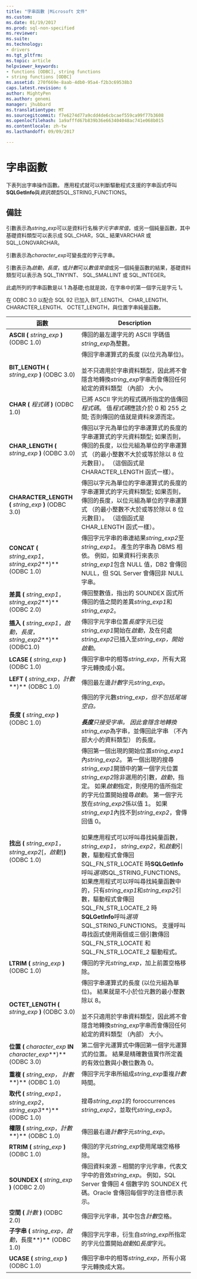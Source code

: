 ```yaml
---
title: "字串函數 |Microsoft 文件"
ms.custom: 
ms.date: 01/19/2017
ms.prod: sql-non-specified
ms.reviewer: 
ms.suite: 
ms.technology:
- drivers
ms.tgt_pltfrm: 
ms.topic: article
helpviewer_keywords:
- functions [ODBC], string functions
- string functions [ODBC]
ms.assetid: 270f669e-8aab-4db0-95a4-f2b3c69538b3
caps.latest.revision: 6
author: MightyPen
ms.author: genemi
manager: jhubbard
ms.translationtype: MT
ms.sourcegitcommit: f7e6274d77a9cdd4de6cbcaef559ca99f77b3608
ms.openlocfilehash: 1a9afffd67b839b36e663404048ac741e068b015
ms.contentlocale: zh-tw
ms.lasthandoff: 09/09/2017

---
```

# <a name="string-functions"></a>字串函數
下表列出字串操作函數。 應用程式就可以判斷驅動程式支援的字串函式呼叫**SQLGetInfo**與*資訊類型*SQL_STRING_FUNCTIONS。  
  
## <a name="remarks"></a>備註  
 引數表示為*string_exp*可以是資料行名稱*字元字串常值*，或另一個純量函數，其中基礎資料類型可以表示成 SQL_CHAR，SQL_ 結果VARCHAR 或 SQL_LONGVARCHAR。  
  
 引數表示為*character_exp*可變長度的字元字串。  
  
 引數表示為*啟動*，*長度*，或*計數*可以*數值常值*或另一個純量函數的結果，基礎資料類型可以表示為 SQL_TINYINT、 SQL_SMALLINT 或 SQL_INTEGER。  
  
 此處所列的字串函數是以 1 為基礎;也就是說，在字串中的第一個字元是字元 1。  
  
 在 ODBC 3.0 以配合 SQL 92 已加入 BIT_LENGTH、 CHAR_LENGTH、 CHARACTER_LENGTH、 OCTET_LENGTH，與位置字串純量函數。  
  
|函數|Description|  
|--------------|-----------------|  
|**ASCII (** *string_exp* **)** (ODBC 1.0)|傳回的最左邊字元的 ASCII 字碼值*string_exp*為整數。|  
|**BIT_LENGTH (** *string_exp* **)** (ODBC 3.0)|傳回字串運算式的長度 (以位元為單位)。<br /><br /> 並不只適用於字串資料類型，因此將不會隱含地轉換*string_exp*字串而會傳回任何給定的資料類型 （內部） 大小。|  
|**CHAR (** *程式碼* **)** (ODBC 1.0)|已將 ASCII 字元的程式碼所指定的值傳回*程式碼*。 值*程式碼*應該介於 0 和 255 之間; 否則傳回的值就是資料來源而定。|  
|**CHAR_LENGTH (** *string_exp* **)** (ODBC 3.0)|傳回以字元為單位的字串運算式的長度的字串運算式的字元資料類型; 如果否則，傳回的長度，以位元組為單位的字串運算式 （的最小整數不大於或等於除以 8 位元數目）。 （這個函式是 CHARACTER_LENGTH 函式一樣）。|  
|**CHARACTER_LENGTH (** *string_exp* **)** (ODBC 3.0)|傳回以字元為單位的字串運算式的長度的字串運算式的字元資料類型; 如果否則，傳回的長度，以位元組為單位的字串運算式 （的最小整數不大於或等於除以 8 位元數目）。 （這個函式是 CHAR_LENGTH 函式一樣）。|  
|**CONCAT (** *string_exp1*，*string_exp2***)** (ODBC 1.0)|傳回字元字串的串連結果*string_exp2*至*string_exp1*。 產生的字串為 DBMS 相依。 例如，如果資料行來表示*string_exp1*包含 NULL 值，DB2 會傳回 NULL，但 SQL Server 會傳回非 NULL 字串。|  
|**差異 (** *string_exp1*，*string_exp2***)** (ODBC 2.0)|傳回整數值，指出的 SOUNDEX 函式所傳回的值之間的差異*string_exp1*和*string_exp2*。|  
|**插入 (** *string_exp1*，*啟動*，*長度*， *string_exp2***)** (ODBC1.0)|傳回字元字串位置*長度*字元已從*string_exp1*開始在*啟動*，及在何處*string_exp2*已插入至*string_exp，*開始*啟動*。|  
|**LCASE (** *string_exp* **)** (ODBC 1.0)|傳回字串中的相等*string_exp*，所有大寫字元轉換成小寫。|  
|**LEFT (** *string_exp*，*計數***)** (ODBC 1.0)|傳回最左邊*計數*字元*string_exp*。|  
|**長度 (** *string_exp* **)** (ODBC 1.0)|傳回的字元數*string_exp，*但不包括尾端空白。<br /><br /> **長度**只接受字串。 因此會隱含地轉換*string_exp*為字串，並傳回此字串 （不內部大小的資料類型） 的長度。|  
|**找出 (** *string_exp1*， *string_exp2*[，*啟動*]**)** (ODBC 1.0)|傳回第一個出現的開始位置*string_exp1*內*string_exp2*。 第一個出現的搜尋*string_exp1*開頭中的第一個字元位置*string_exp2*除非選用的引數，*啟動*，指定。 如果*啟動*指定，則使用的值所指定的字元位置開始搜尋*啟動*。 第一個字元放在*string_exp2*係以值 1。 如果*string_exp1*內找不到*string_exp2*，會傳回值 0。<br /><br /> 如果應用程式可以呼叫尋找純量函數， *string_exp1*， *string_exp2*，和*啟動*引數，驅動程式會傳回 SQL_FN_STR_LOCATE 時**SQLGetInfo**呼叫*選項*SQL_STRING_FUNCTIONS。 如果應用程式可以呼叫尋找純量函數中的，只有*string_exp1*和*string_exp2*引數，驅動程式會傳回 SQL_FN_STR_LOCATE_2 時**SQLGetInfo**呼叫*選項*SQL_STRING_FUNCTIONS。 支援呼叫尋找函式使用兩個或三個引數傳回 SQL_FN_STR_LOCATE 和 SQL_FN_STR_LOCATE_2 驅動程式。|  
|**LTRIM (** *string_exp* **)** (ODBC 1.0)|傳回的字元*string_exp*，加上前置空格移除。|  
|**OCTET_LENGTH (** *string_exp* **)** (ODBC 3.0)|傳回字串運算式的長度 (以位元組為單位)。 結果就是不小於位元數的最小整數除以 8。<br /><br /> 並不只適用於字串資料類型，因此將不會隱含地轉換*string_exp*字串而會傳回任何給定的資料類型 （內部） 大小。|  
|**位置 (** *character_exp* **IN** *character_exp***)** (ODBC 3.0)|第二個字元運算式中傳回第一個字元運算式的位置。 結果是精確數值實作所定義的有效位數與小數位數為 0。|  
|**重複 (** *string_exp，* *計數***)** (ODBC 1.0)|傳回字元字串所組成*string_exp*重複*計數*時間。|  
|**取代 (** *string_exp1*， *string_exp2*， *string_exp3***)** (ODBC 1.0)|搜尋*string_exp1*的 foroccurrences *string_exp2*，並取代*string_exp3*。|  
|**權限 (** *string_exp*，*計數***)** (ODBC 1.0)|傳回最右邊*計數*字元*string_exp*。|  
|**RTRIM (** *string_exp* **)** (ODBC 1.0)|傳回的字元*string_exp*使用尾端空格移除。|  
|**SOUNDEX (** *string_exp* **)** (ODBC 2.0)|傳回資料來源 – 相關的字元字串，代表文字中的音效*string_exp*。 例如，SQL Server 會傳回 4 個數字的 SOUNDEX 代碼。Oracle 會傳回每個字的注音標示表示。|  
|**空間 (** *計數* **)** (ODBC 2.0)|傳回字元字串，其中包含*計數*空格。|  
|**子字串 (** *string_exp*，*啟動*，長度**)** (ODBC 1.0)|傳回字元字串，衍生自*string_exp*所指定的字元位置開始*啟動*如*長度*字元。|  
|**UCASE (** *string_exp* **)** (ODBC 1.0)|傳回字串中的相等*string_exp*，所有小寫字元轉換成大寫。|
